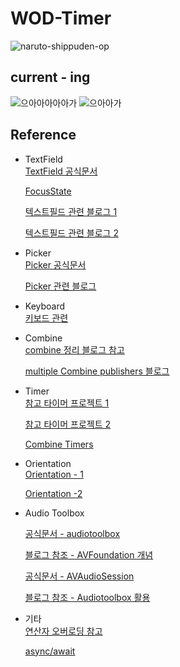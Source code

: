 # WOD-Timer

![naruto-shippuden-op](https://github.com/BOLTB0X/WOD-Timer-app/assets/83914919/46390356-0983-4b42-917b-5a44cbbffbd4)

## current - ing
![으아아아아아가](https://github.com/BOLTB0X/WOD-Timer-app/blob/main/history/%ED%85%8C%EC%8A%A4%ED%8A%B8+%ED%9A%A8%EA%B3%BC%EC%9D%8C.gif?raw=true) ![으아아가](https://github.com/BOLTB0X/WOD-Timer-app/blob/main/history/%EC%95%BC%EA%B0%84%ED%85%8C%EC%8A%A4%ED%8A%B8+%ED%9A%A8%EA%B3%BC%EC%9D%8C.gif?raw=true)
<br/>

## Reference

- TextField
    <br/>
    [TextField 공식문서](https://engineering.linecorp.com/ko/blog/line-pay-swiftui-textfield)
    <br/>

    [FocusState](https://developer.apple.com/documentation/swiftui/focusstate)
    <br/>

    [텍스트필드 관련 블로그 1](https://velog.io/@tmdckd232/SwiftUI-TextField-Dismissing-keyboard)
    <br/>

    [텍스트필드 관련 블로그 2](https://engineering.linecorp.com/ko/blog/line-pay-swiftui-textfield)
    <br/>

- Picker
    <br/>
    [Picker 공식문서](https://developer.apple.com/documentation/swiftui/picker)
    <br/>

    [Picker 관련 블로그 ](https://seons-dev.tistory.com/entry/Picker-%EC%99%80-DatePicker)
    <br/>

- Keyboard
    <br/>
    [키보드 관련](https://ios-development.tistory.com/1068)
    <br/>

- Combine
    <br/>
    [combine 정리 블로그 참고](https://icksw.tistory.com/category/iOS/Combine?page=3)
    <br/>

    [multiple Combine publishers 블로그](https://swiftwithmajid.com/2021/05/12/combining-multiple-combine-publishers-in-swift/)
    <br/>

- Timer
    <br/>
    [참고 타이머 프로젝트 1](https://digitalbunker.dev/recreating-the-ios-timer-in-swiftui/)
    <br/>

    [참고 타이머 프로젝트 2](https://programmingwithswift.com/build-a-stopwatch-app-with-swiftui/)
    <br/>

    [Combine Timers](https://cozzin.tistory.com/34)
    <br/>

- Orientation
    <br/>
    [Orientation - 1](https://sarunw.com/posts/how-to-preview-a-device-in-landscape-orientation-with-swiftui-previews/)
    <br/>

    [Orientation -2](https://developer.apple.com/forums/thread/126878)
    <br/>

- Audio Toolbox
    <br/>

    [공식문서 - audiotoolbox](https://developer.apple.com/documentation/audiotoolbox/)
    <br/>

    [블로그 참조 - AVFoundation 개념](https://ios-development.tistory.com/927)
    <br/>

    [공식문서 - AVAudioSession](https://developer.apple.com/documentation/avfaudio/avaudiosession)
    <br/>

    [블로그 참조 - Audiotoolbox 활용](https://medium.com/the-swift-blog/play-short-sound-in-ios-using-audiotoolbox-5ec6a39bab1a)
    <br/>

- 기타
    <br/>
    [연산자 오버로딩 참고](https://kka7.tistory.com/73)
    <br/>

    [async/await](https://azamsharp.medium.com/beginning-async-await-in-ios-15-and-swift-5-5-1086b50b8f3d)
    <br/>
    
